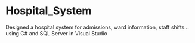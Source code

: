 # Hospital_System

Designed a hospital system for admissions, ward information, staff shifts... using C# and SQL Server in Visual Studio
